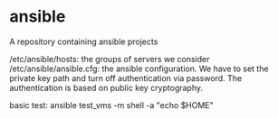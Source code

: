 # ansible

A repository containing ansible projects

/etc/ansible/hosts: the groups of servers we consider
/etc/ansible/ansible.cfg: the ansible configuration. We have to set the private key path and turn off authentication via password.
The authentication is based on public key cryptography.

basic test: ansible test_vms -m shell -a "echo $HOME"
